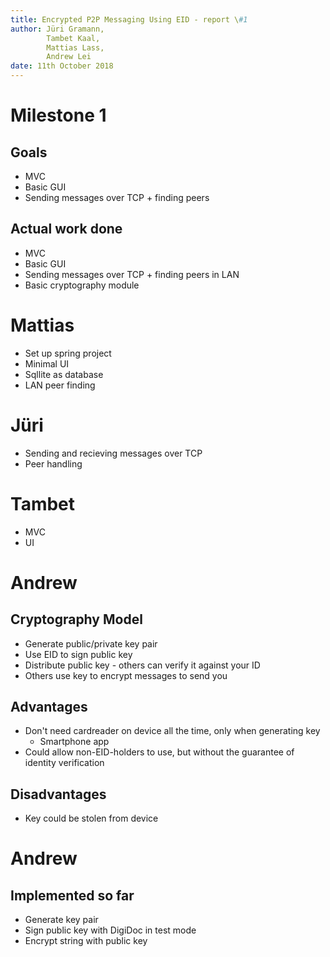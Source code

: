 ```yaml
---
title: Encrypted P2P Messaging Using EID - report \#1
author: Jüri Gramann, 
        Tambet Kaal, 
        Mattias Lass, 
        Andrew Lei
date: 11th October 2018
---
```


# Milestone 1
## Goals 
- MVC
- Basic GUI
- Sending messages over TCP + finding peers

## Actual work done 
- MVC
- Basic GUI
- Sending messages over TCP + finding peers in LAN
- Basic cryptography module

# Mattias
- Set up spring project
- Minimal UI
- Sqllite as database
- LAN peer finding

# Jüri
- Sending and recieving messages over TCP
- Peer handling

# Tambet
- MVC
- UI

# Andrew
## Cryptography Model

- Generate public/private key pair
- Use EID to sign public key
- Distribute public key - others can verify it against your ID
- Others use key to encrypt messages to send you

## Advantages

- Don't need cardreader on device all the time, only when generating key
  - Smartphone app
- Could allow non-EID-holders to use, but without the guarantee of identity verification

## Disadvantages

- Key could be stolen from device

# Andrew
## Implemented so far

- Generate key pair
- Sign public key with DigiDoc in test mode
- Encrypt string with public key
